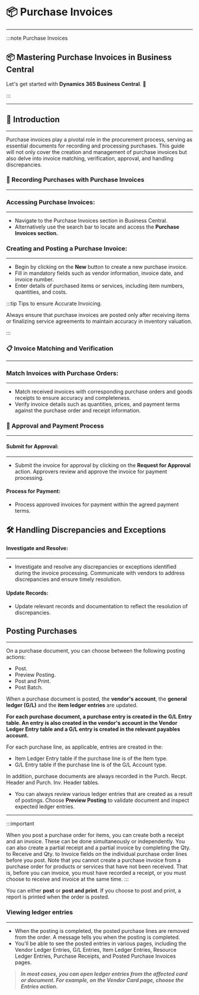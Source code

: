 # 📦 Purchase Invoices
---

:::note 
Purchase Invoices

<div class="container">
    <div class="custom-note">
        <h2>📦 Mastering Purchase Invoices in Business Central</h2>
        <p>Let's get started with <strong>Dynamics 365 Business Central</strong>. 🚀</p>
    </div>
</div>
:::

---

## 🛒 Introduction
---

Purchase invoices play a pivotal role in the procurement process, serving as essential documents for recording and processing purchases. This guide will not only cover the creation and management of purchase invoices but also delve into invoice matching, verification, approval, and handling discrepancies.

### 📝 Recording Purchases with Purchase Invoices
---

### Accessing Purchase Invoices:
---

- Navigate to the Purchase Invoices section in Business Central.
- Alternatively use the search bar to locate and access the **Purchase Invoices section.**

### Creating and Posting a Purchase Invoice:
---

- Begin by clicking on the **New** button to create a new purchase invoice.
- Fill in mandatory fields such as vendor information, invoice date, and invoice number.
- Enter details of purchased items or services, including item numbers, quantities, and costs.

:::tip 
Tips to ensure Accurate Invoicing.

Always ensure that purchase invoices are posted only after receiving items or finalizing service agreements to maintain accuracy in inventory valuation.

:::

### 📋 Invoice Matching and Verification
---

### Match Invoices with Purchase Orders:
---

- Match received invoices with corresponding purchase orders and goods receipts to ensure accuracy and completeness.
- Verify invoice details such as quantities, prices, and payment terms against the purchase order and receipt information.

### 🚀 Approval and Payment Process
---

#### Submit for Approval:
---

- Submit the invoice for approval by clicking on the **Request for Approval** action.
Approvers review and approve the invoice for payment processing.
#### Process for Payment:

- Process approved invoices for payment within the agreed payment terms.

🛠 Handling Discrepancies and Exceptions
---

#### Investigate and Resolve:
---

- Investigate and resolve any discrepancies or exceptions identified during the invoice processing.
Communicate with vendors to address discrepancies and ensure timely resolution.
#### Update Records:

- Update relevant records and documentation to reflect the resolution of discrepancies.

## Posting Purchases
---

On a purchase document, you can choose between the following posting actions:

- Post.
- Preview Posting.
- Post and Print.
- Post Batch.

When a purchase document is posted, the **vendor's account**, the **general ledger (G/L)** and the **item ledger entries** are updated.
> 
**For each purchase document, a purchase entry is created in the G/L Entry table. An entry is also created in the vendor's account in the Vendor Ledger Entry table and a G/L entry is created in the relevant payables account.**

For each purchase line, as applicable, entries are created in the:

- Item Ledger Entry table if the purchase line is of the Item type.
- G/L Entry table if the purchase line is of the G/L Account type.

In addition, purchase documents are always recorded in the Purch. Recpt. Header and Purch. Inv. Header tables.

- You can always review various ledger entries that are created as a result of postings. Choose **Preview Posting** to validate document and inspect expected ledger entries.

---

:::important 

When you post a purchase order for items, you can create both a receipt and an invoice. These can be done simultaneously or independently. You can also create a partial receipt and a partial invoice by completing the Qty. to Receive and Qty. to Invoice fields on the individual purchase order lines before you post. Note that you cannot create a purchase invoice from a purchase order for products or services that have not been received. That is, before you can invoice, you must have recorded a receipt, or you must choose to receive and invoice at the same time.
:::

You can either **post** or **post and print**. If you choose to post and print, a report is printed when the order is posted.

### Viewing ledger entries
---

- When the posting is completed, the posted purchase lines are removed from the order. A message tells you when the posting is completed. 
- You'll be able to see the posted entries in various pages, including the Vendor Ledger Entries, G/L Entries, Item Ledger Entries, Resource Ledger Entries, Purchase Receipts, and Posted Purchase Invoices pages.

> ***In most cases, you can open ledger entries from the affected card or document. For example, on the Vendor Card page, choose the Entries action.***
